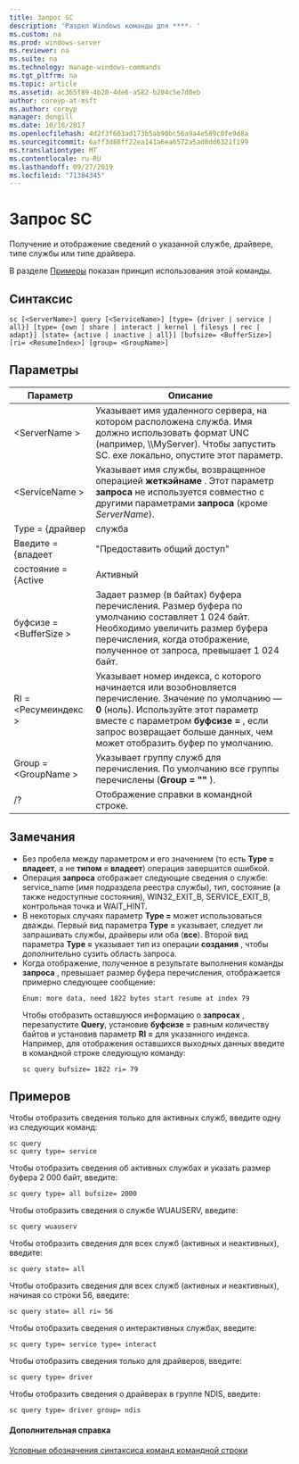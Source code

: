 ```yaml
---
title: Запрос SC
description: 'Раздел Windows команды для ****- '
ms.custom: na
ms.prod: windows-server
ms.reviewer: na
ms.suite: na
ms.technology: manage-windows-commands
ms.tgt_pltfrm: na
ms.topic: article
ms.assetid: ac365f89-4b20-4de6-a582-b204c5e7d0eb
author: coreyp-at-msft
ms.author: coreyp
manager: dongill
ms.date: 10/16/2017
ms.openlocfilehash: 4d2f3f603ad173b5ab90bc56a9a4e589c0fe9d8a
ms.sourcegitcommit: 6aff3d88ff22ea141a6ea6572a5ad8dd6321f199
ms.translationtype: MT
ms.contentlocale: ru-RU
ms.lasthandoff: 09/27/2019
ms.locfileid: "71384345"
---
```

# <a name="sc-query"></a>Запрос SC



Получение и отображение сведений о указанной службе, драйвере, типе службы или типе драйвера.

В разделе [Примеры](#BKMK_examples) показан принцип использования этой команды.

## <a name="syntax"></a>Синтаксис

```
sc [<ServerName>] query [<ServiceName>] [type= {driver | service | all}] [type= {own | share | interact | kernel | filesys | rec | adapt}] [state= {active | inactive | all}] [bufsize= <BufferSize>] [ri= <ResumeIndex>] [group= <GroupName>]
```

## <a name="parameters"></a>Параметры

|       Параметр        |                                                                                                                          Описание                                                                                                                          |
|------------------------|---------------------------------------------------------------------------------------------------------------------------------------------------------------------------------------------------------------------------------------------------------------|
|     \<ServerName >      |                       Указывает имя удаленного сервера, на котором расположена служба. Имя должно использовать формат UNC (например, \\\\MyServer). Чтобы запустить SC. exe локально, опустите этот параметр.                        |
|     \<ServiceName >     |                                      Указывает имя службы, возвращенное операцией **жеткэйнаме** . Этот параметр **запроса** не используется совместно с другими параметрами **запроса** (кроме *ServerName*).                                      |
|     Type = {драйвер      |                                                                                                                            служба                                                                                                                            |
|       Введите = {владеет       |                                                                                                                             "Предоставить общий доступ"                                                                                                                             |
|     состояние = {Active     |                                                                                                                           Активный                                                                                                                            |
| буфсизе = \<BufferSize > |                     Задает размер (в байтах) буфера перечисления. Размер буфера по умолчанию составляет 1 024 байт. Необходимо увеличить размер буфера перечисления, когда отображение, полученное от запроса, превышает 1 024 байт.                      |
|   RI = \<Ресумеиндекс >   | Указывает номер индекса, с которого начинается или возобновляется перечисление. Значение по умолчанию — **0** (ноль). Используйте этот параметр вместе с параметром **буфсизе =** , если запрос возвращает больше данных, чем может отобразить буфер по умолчанию. |
|  Group = \<GroupName >   |                                                                             Указывает группу служб для перечисления. По умолчанию все группы перечислены (**Group = ""** ).                                                                              |
|           /?           |                                                                                                             Отображение справки в командной строке.                                                                                                              |

## <a name="remarks"></a>Замечания

- Без пробела между параметром и его значением (то есть **Type = владеет**, а не **типом = владеет**) операция завершится ошибкой.
- Операция **запроса** отображает следующие сведения о службе: service_name (имя подраздела реестра службы), тип, состояние (а также недоступные состояния), WIN32_EXIT_B, SERVICE_EXIT_B, контрольная точка и WAIT_HINT.
- В некоторых случаях параметр **Type =** может использоваться дважды. Первый вид параметра **Type =** указывает, следует ли запрашивать службы, драйверы или оба (**все**). Второй вид параметра **Type =** указывает тип из операции **создания** , чтобы дополнительно сузить область запроса.
- Когда отображение, полученное в результате выполнения команды **запроса** , превышает размер буфера перечисления, отображается примерно следующее сообщение:  
  ```
  Enum: more data, need 1822 bytes start resume at index 79
  ```  
  Чтобы отобразить оставшуюся информацию о **запросах** , перезапустите **Query**, установив **буфсизе =** равным количеству байтов и установив параметр **RI =** для указанного индекса. Например, для отображения оставшихся выходных данных введите в командной строке следующую команду:  
  ```
  sc query bufsize= 1822 ri= 79
  ```

## <a name="BKMK_examples"></a>Примеров

Чтобы отобразить сведения только для активных служб, введите одну из следующих команд:
```
sc query
sc query type= service
```
Чтобы отобразить сведения об активных службах и указать размер буфера 2 000 байт, введите:
```
sc query type= all bufsize= 2000
```
Чтобы отобразить сведения о службе WUAUSERV, введите:
```
sc query wuauserv
```
Чтобы отобразить сведения для всех служб (активных и неактивных), введите:
```
sc query state= all
```
Чтобы отобразить сведения для всех служб (активных и неактивных), начиная со строки 56, введите:
```
sc query state= all ri= 56
```
Чтобы отобразить сведения о интерактивных службах, введите:
```
sc query type= service type= interact
```
Чтобы отобразить сведения только для драйверов, введите:
```
sc query type= driver
```
Чтобы отобразить сведения о драйверах в группе NDIS, введите:
```
sc query type= driver group= ndis
```

#### <a name="additional-references"></a>Дополнительная справка

[Условные обозначения синтаксиса команд командной строки](command-line-syntax-key.md)